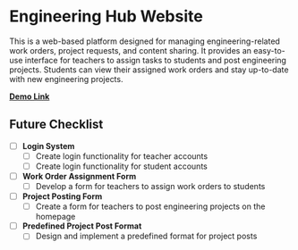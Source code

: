 # Engineering Hub Website

This is a web-based platform designed for managing engineering-related work orders, project requests, and content sharing. It provides an easy-to-use interface for teachers to assign tasks to students and post engineering projects. Students can view their assigned work orders and stay up-to-date with new engineering projects.

[**Demo Link**](https://dev-flame.github.io/Engineering-Website/)

## Future Checklist

- [ ] **Login System**
  - [ ] Create login functionality for teacher accounts
  - [ ] Create login functionality for student accounts

- [ ] **Work Order Assignment Form**
  - [ ] Develop a form for teachers to assign work orders to students

- [ ] **Project Posting Form**
  - [ ] Create a form for teachers to post engineering projects on the homepage

- [ ] **Predefined Project Post Format**
  - [ ] Design and implement a predefined format for project posts
